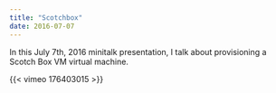 ```yaml
---
title: "Scotchbox"
date: 2016-07-07
---
```


In this July 7th, 2016 minitalk presentation, I talk about provisioning a Scotch Box VM virtual machine.

{{< vimeo 176403015 >}}



